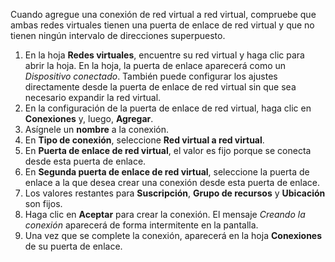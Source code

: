 Cuando agregue una conexión de red virtual a red virtual, compruebe que ambas redes virtuales tienen una puerta de enlace de red virtual y que no tienen ningún intervalo de direcciones superpuesto.

1. En la hoja **Redes virtuales**, encuentre su red virtual y haga clic para abrir la hoja. En la hoja, la puerta de enlace aparecerá como un *Dispositivo conectado*. También puede configurar los ajustes directamente desde la puerta de enlace de red virtual sin que sea necesario expandir la red virtual.
2. En la configuración de la puerta de enlace de red virtual, haga clic en **Conexiones** y, luego, **Agregar**.
3. Asígnele un **nombre** a la conexión. 
4. En **Tipo de conexión**, seleccione **Red virtual a red virtual**.
5. En **Puerta de enlace de red virtual**, el valor es fijo porque se conecta desde esta puerta de enlace.
6. En **Segunda puerta de enlace de red virtual**, seleccione la puerta de enlace a la que desea crear una conexión desde esta puerta de enlace.
7. Los valores restantes para **Suscripción**, **Grupo de recursos** y **Ubicación** son fijos.
8. Haga clic en **Aceptar** para crear la conexión. El mensaje *Creando la conexión* aparecerá de forma intermitente en la pantalla.
9. Una vez que se complete la conexión, aparecerá en la hoja **Conexiones** de su puerta de enlace.

<!---HONumber=AcomDC_0107_2016-->
